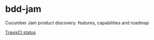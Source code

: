 # bdd-jam
Cucumber Jam product discovery: features, capabilities and roadmap

[TravisCI status](https://travis-ci.org/Cozonacci/bdd-jam.svg?branch=master)